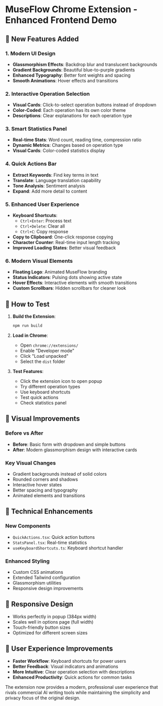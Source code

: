 # MuseFlow Chrome Extension - Enhanced Frontend Demo

## 🎉 New Features Added

### 1. **Modern UI Design**
- **Glassmorphism Effects**: Backdrop blur and translucent backgrounds
- **Gradient Backgrounds**: Beautiful blue-to-purple gradients
- **Enhanced Typography**: Better font weights and spacing
- **Smooth Animations**: Hover effects and transitions

### 2. **Interactive Operation Selection**
- **Visual Cards**: Click-to-select operation buttons instead of dropdown
- **Color-Coded**: Each operation has its own color theme
- **Descriptions**: Clear explanations for each operation type

### 3. **Smart Statistics Panel**
- **Real-time Stats**: Word count, reading time, compression ratio
- **Dynamic Metrics**: Changes based on operation type
- **Visual Cards**: Color-coded statistics display

### 4. **Quick Actions Bar**
- **Extract Keywords**: Find key terms in text
- **Translate**: Language translation capability
- **Tone Analysis**: Sentiment analysis
- **Expand**: Add more detail to content

### 5. **Enhanced User Experience**
- **Keyboard Shortcuts**: 
  - `Ctrl+Enter`: Process text
  - `Ctrl+Delete`: Clear all
  - `Ctrl+C`: Copy response
- **Copy to Clipboard**: One-click response copying
- **Character Counter**: Real-time input length tracking
- **Improved Loading States**: Better visual feedback

### 6. **Modern Visual Elements**
- **Floating Logo**: Animated MuseFlow branding
- **Status Indicators**: Pulsing dots showing active state
- **Hover Effects**: Interactive elements with smooth transitions
- **Custom Scrollbars**: Hidden scrollbars for cleaner look

## 🚀 How to Test

1. **Build the Extension**:
   ```bash
   npm run build
   ```

2. **Load in Chrome**:
   - Open `chrome://extensions/`
   - Enable "Developer mode"
   - Click "Load unpacked"
   - Select the `dist` folder

3. **Test Features**:
   - Click the extension icon to open popup
   - Try different operation types
   - Use keyboard shortcuts
   - Test quick actions
   - Check statistics panel

## 🎨 Visual Improvements

### Before vs After
- **Before**: Basic form with dropdown and simple buttons
- **After**: Modern glassmorphism design with interactive cards

### Key Visual Changes
- Gradient backgrounds instead of solid colors
- Rounded corners and shadows
- Interactive hover states
- Better spacing and typography
- Animated elements and transitions

## 🔧 Technical Enhancements

### New Components
- `QuickActions.tsx`: Quick action buttons
- `StatsPanel.tsx`: Real-time statistics
- `useKeyboardShortcuts.ts`: Keyboard shortcut handler

### Enhanced Styling
- Custom CSS animations
- Extended Tailwind configuration
- Glassmorphism utilities
- Responsive design improvements

## 📱 Responsive Design
- Works perfectly in popup (384px width)
- Scales well in options page (full width)
- Touch-friendly button sizes
- Optimized for different screen sizes

## 🎯 User Experience Improvements
- **Faster Workflow**: Keyboard shortcuts for power users
- **Better Feedback**: Visual indicators and animations
- **More Intuitive**: Clear operation selection with descriptions
- **Enhanced Productivity**: Quick actions for common tasks

The extension now provides a modern, professional user experience that rivals commercial AI writing tools while maintaining the simplicity and privacy focus of the original design.
